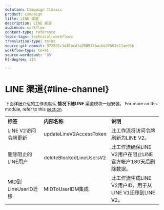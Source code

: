 ```yaml
---
solution: Campaign Classic
product: campaign
title: LINE 渠道
description: LINE 渠道
audience: workflow
content-type: reference
topic-tags: technical-workflows
translation-type: tm+mt
source-git-commit: 972885c3a38bcd3a260574bacbb3f507e11ae05b
workflow-type: tm+mt
source-wordcount: '95'
ht-degree: 11%

---
```



# LINE 渠道{#line-channel}

下面详细介绍的工作流默认 **情况下随LINE** 渠道模块一起安装。 For more on this module, refer to this [section](../../delivery/using/line-channel.md).

<table> 
 <tbody> 
  <tr> 
   <td> <strong>标签</strong><br /> </td> 
   <td> <strong>内部名称</strong><br /> </td> 
   <td> <strong>说明</strong><br /> </td> 
  </tr> 
  <tr> 
   <td> <span class="uicontrol">LINE V2访问令牌更新</span> <br /> </td> 
   <td> <span class="uicontrol">updateLineV2AccessToken</span> <br /> </td> 
   <td> 此工作流将访问令牌刷新为LINE V2。<br /> </td> 
  </tr> 
  <tr> 
   <td> <span class="uicontrol">删除阻止的LINE用户</span> <br /> </td> 
   <td> <span class="uicontrol">deleteBlockedLineUsersV2</span> <br /> </td> 
   <td> 此工作流确保LINE V2用户在阻止LINE官方帐户180天后删除数据。<br /> </td> 
  </tr> 
  <tr> 
   <td> <span class="uicontrol">MID到LineUserID迁移</span> <br /> </td> 
   <td> <span class="uicontrol">MIDToUserIDM集成</span> <br /> </td> 
   <td> 此工作流生成LINE V2用户ID，用于从LINE V1迁移到LINE V2。<br /> </td> 
  </tr> 
 </tbody> 
</table>

